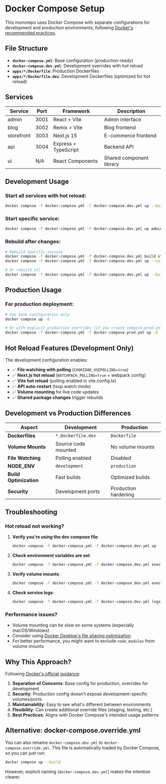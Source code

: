 # Docker Compose Setup

This monorepo uses Docker Compose with separate configurations for development and production environments, following [Docker's recommended practices](https://docs.docker.com/compose/how-tos/production/).

## File Structure

- **`docker-compose.yml`**: Base configuration (production-ready)
- **`docker-compose.dev.yml`**: Development overrides with hot reload
- **`apps/*/Dockerfile`**: Production Dockerfiles
- **`apps/*/Dockerfile.dev`**: Development Dockerfiles (optimized for hot reload)

## Services

| Service | Port | Framework | Description |
|---------|------|-----------|-------------|
| admin | 3001 | React + Vite | Admin interface |
| blog | 3002 | Remix + Vite | Blog frontend |
| storefront | 3003 | Next.js 15 | E-commerce frontend |
| api | 3004 | Express + TypeScript | Backend API |
| ui | N/A | React Components | Shared component library |

## Development Usage

### Start all services with hot reload:
```bash
docker compose -f docker-compose.yml -f docker-compose.dev.yml up --build
```

### Start specific service:
```bash
docker compose -f docker-compose.yml -f docker-compose.dev.yml up admin --build
```

### Rebuild after changes:
```bash
# Rebuild specific service
docker compose -f docker-compose.yml -f docker-compose.dev.yml build storefront
docker compose -f docker-compose.yml -f docker-compose.dev.yml up --no-deps -d storefront

# Or rebuild all
docker compose -f docker-compose.yml -f docker-compose.dev.yml up --build
```

## Production Usage

### For production deployment:
```bash
# Use base configuration only
docker compose up -d

# Or with explicit production overrides (if you create compose.prod.yml)
docker compose -f docker-compose.yml -f docker-compose.prod.yml up -d
```

## Hot Reload Features (Development Only)

The development configuration enables:

- ✅ **File watching with polling** (`CHOKIDAR_USEPOLLING=true`)
- ✅ **Next.js hot reload** (`WATCHPACK_POLLING=true` + webpack config)
- ✅ **Vite hot reload** (polling enabled in vite.config.ts)
- ✅ **API auto-restart** (tsup watch mode)
- ✅ **Volume mounting** for live code updates
- ✅ **Shared package changes** trigger rebuilds

## Development vs Production Differences

| Aspect | Development | Production |
|--------|-------------|------------|
| **Dockerfiles** | `*.Dockerfile.dev` | `Dockerfile` |
| **Volume Mounts** | Source code mounted | No volume mounts |
| **File Watching** | Polling enabled | Disabled |
| **NODE_ENV** | `development` | `production` |
| **Build Optimization** | Fast builds | Optimized builds |
| **Security** | Development ports | Production hardening |

## Troubleshooting

### Hot reload not working?
1. **Verify you're using the dev compose file**:
   ```bash
   docker compose -f docker-compose.yml -f docker-compose.dev.yml up
   ```

2. **Check environment variables are set**:
   ```bash
   docker compose -f docker-compose.yml -f docker-compose.dev.yml exec storefront env | grep WATCHPACK
   ```

3. **Verify volume mounts**:
   ```bash
   docker compose -f docker-compose.yml -f docker-compose.dev.yml exec storefront ls -la /app/apps/storefront
   ```

4. **Check service logs**:
   ```bash
   docker compose -f docker-compose.yml -f docker-compose.dev.yml logs storefront
   ```

### Performance issues?
- Volume mounting can be slow on some systems (especially macOS/Windows)
- Consider using [Docker Desktop's file sharing optimization](https://docs.docker.com/desktop/settings/mac/#file-sharing)
- For better performance, you might want to exclude `node_modules` from volume mounts

## Why This Approach?

Following [Docker's official guidance](https://docs.docker.com/compose/how-tos/production/):

1. **Separation of Concerns**: Base config for production, overrides for development
2. **Security**: Production config doesn't expose development-specific volumes/ports  
3. **Maintainability**: Easy to see what's different between environments
4. **Flexibility**: Can create additional override files (staging, testing, etc.)
5. **Best Practices**: Aligns with Docker Compose's intended usage patterns

## Alternative: docker-compose.override.yml

You can also rename `docker-compose.dev.yml` to `docker-compose.override.yml`. This file is automatically loaded by Docker Compose, so you can just run:

```bash
docker compose up --build
```

However, explicit naming (`docker-compose.dev.yml`) makes the intention clearer. 